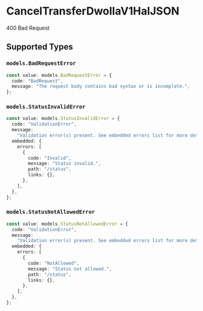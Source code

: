 # CancelTransferDwollaV1HalJSON

400 Bad Request


## Supported Types

### `models.BadRequestError`

```typescript
const value: models.BadRequestError = {
  code: "BadRequest",
  message: "The request body contains bad syntax or is incomplete.",
};
```

### `models.StatusInvalidError`

```typescript
const value: models.StatusInvalidError = {
  code: "ValidationError",
  message:
    "Validation error(s) present. See embedded errors list for more details.",
  embedded: {
    errors: [
      {
        code: "Invalid",
        message: "Status invalid.",
        path: "/status",
        links: {},
      },
    ],
  },
};
```

### `models.StatusNotAllowedError`

```typescript
const value: models.StatusNotAllowedError = {
  code: "ValidationError",
  message:
    "Validation error(s) present. See embedded errors list for more details.",
  embedded: {
    errors: [
      {
        code: "NotAllowed",
        message: "Status not allowed.",
        path: "/status",
        links: {},
      },
    ],
  },
};
```

